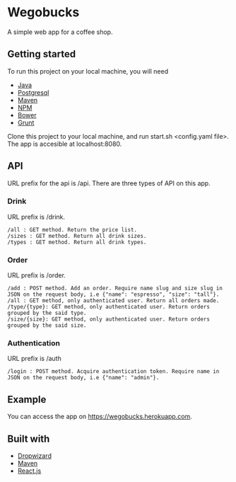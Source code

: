 # Wegobucks

A simple web app for a coffee shop.

## Getting started

To run this project on your local machine, you will need
* [Java](https://www.java.com/en/download/help/download_options.xml)
* [Postgresql](http://postgresguide.com/setup/install.html)
* [Maven](https://maven.apache.org/install.html)
* [NPM](https://docs.npmjs.com/cli/install)
* [Bower](https://bower.io/#install-bower)
* [Grunt](https://gruntjs.com/installing-grunt)

Clone this project to your local machine, and run start.sh <config.yaml file>. The app is accesible at localhost:8080.

## API

URL prefix for the api is /api. There are three types of API on this app.

### Drink
URL prefix is /drink.
```
/all : GET method. Return the price list.
/sizes : GET method. Return all drink sizes.
/types : GET method. Return all drink types.
```

### Order
URL prefix is /order.
```
/add : POST method. Add an order. Require name slug and size slug in JSON on the request body, i.e {"name": "espresso", "size": "tall"}.
/all : GET method, only authenticated user. Return all orders made.
/type/{type}: GET method, only authenticated user. Return orders grouped by the said type.
/size/{size}: GET method, only authenticated user. Return orders grouped by the said size.
```

### Authentication
URL prefix is /auth
```
/login : POST method. Acquire authentication token. Require name in JSON on the request body, i.e {"name": "admin"}.
```

## Example
You can access the app on https://wegobucks.herokuapp.com.

## Built with
* [Dropwizard](http://www.dropwizard.io/1.2.0/docs/)
* [Maven](https://maven.apache.org/)
* [React.js](https://reactjs.org/)

